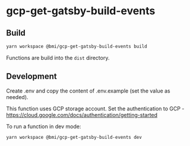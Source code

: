 # gcp-get-gatsby-build-events

## Build

```bash
yarn workspace @bmi/gcp-get-gatsby-build-events build
```

Functions are build into the `dist` directory.

## Development

Create .env and copy the content of .env.example (set the value as needed).

This function uses GCP storage account. Set the authentication to GCP - https://cloud.google.com/docs/authentication/getting-started

To run a function in dev mode:

```bash
yarn workspace @bmi/gcp-get-gatsby-build-events dev
```
